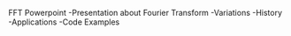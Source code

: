 FFT Powerpoint
-Presentation about Fourier Transform
  -Variations
  -History
  -Applications
  -Code Examples
